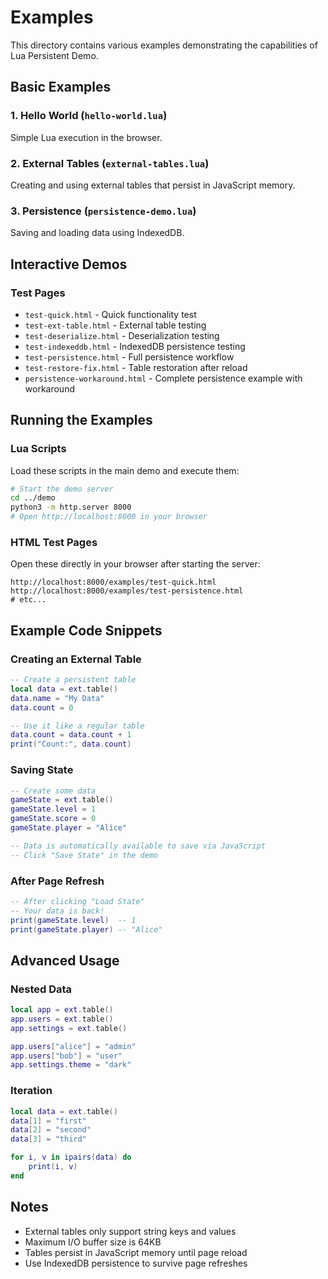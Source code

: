 # Examples

This directory contains various examples demonstrating the capabilities of Lua Persistent Demo.

## Basic Examples

### 1. Hello World (`hello-world.lua`)
Simple Lua execution in the browser.

### 2. External Tables (`external-tables.lua`)
Creating and using external tables that persist in JavaScript memory.

### 3. Persistence (`persistence-demo.lua`)
Saving and loading data using IndexedDB.

## Interactive Demos

### Test Pages
- `test-quick.html` - Quick functionality test
- `test-ext-table.html` - External table testing
- `test-deserialize.html` - Deserialization testing
- `test-indexeddb.html` - IndexedDB persistence testing
- `test-persistence.html` - Full persistence workflow
- `test-restore-fix.html` - Table restoration after reload
- `persistence-workaround.html` - Complete persistence example with workaround

## Running the Examples

### Lua Scripts
Load these scripts in the main demo and execute them:
```bash
# Start the demo server
cd ../demo
python3 -m http.server 8000
# Open http://localhost:8000 in your browser
```

### HTML Test Pages
Open these directly in your browser after starting the server:
```
http://localhost:8000/examples/test-quick.html
http://localhost:8000/examples/test-persistence.html
# etc...
```

## Example Code Snippets

### Creating an External Table
```lua
-- Create a persistent table
local data = ext.table()
data.name = "My Data"
data.count = 0

-- Use it like a regular table
data.count = data.count + 1
print("Count:", data.count)
```

### Saving State
```lua
-- Create some data
gameState = ext.table()
gameState.level = 1
gameState.score = 0
gameState.player = "Alice"

-- Data is automatically available to save via JavaScript
-- Click "Save State" in the demo
```

### After Page Refresh
```lua
-- After clicking "Load State"
-- Your data is back!
print(gameState.level)  -- 1
print(gameState.player) -- "Alice"
```

## Advanced Usage

### Nested Data
```lua
local app = ext.table()
app.users = ext.table()
app.settings = ext.table()

app.users["alice"] = "admin"
app.users["bob"] = "user"
app.settings.theme = "dark"
```

### Iteration
```lua
local data = ext.table()
data[1] = "first"
data[2] = "second"
data[3] = "third"

for i, v in ipairs(data) do
    print(i, v)
end
```

## Notes

- External tables only support string keys and values
- Maximum I/O buffer size is 64KB
- Tables persist in JavaScript memory until page reload
- Use IndexedDB persistence to survive page refreshes
